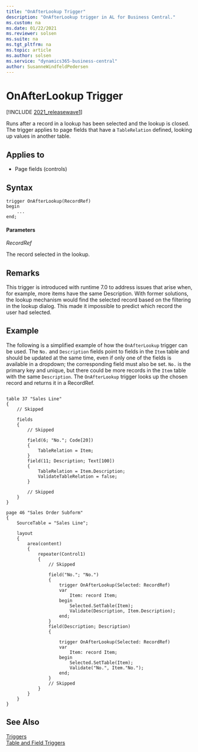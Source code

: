 ```yaml
---
title: "OnAfterLookup Trigger"
description: "OnAfterLookup trigger in AL for Business Central."
ms.custom: na
ms.date: 01/22/2021
ms.reviewer: solsen
ms.suite: na
ms.tgt_pltfrm: na
ms.topic: article
ms.author: solsen
ms.service: "dynamics365-business-central"
author: SusanneWindfeldPedersen
---
```


# OnAfterLookup Trigger

[!INCLUDE [2021_releasewave1](../../includes/2021_releasewave1.md)]

Runs after a record in a lookup has been selected and the lookup is closed. The trigger applies to page fields that have a `TableRelation` defined, looking up values in another table.

## Applies to

- Page fields (controls)
  
## Syntax

```al
trigger OnAfterLookup(RecordRef)
begin
    ...
end;
```

#### Parameters

 *RecordRef*  

 The record selected in the lookup.

## Remarks

This trigger is introduced with runtime 7.0 to address issues that arise when, for example, more items have the same Description. With former solutions, the lookup mechanism would find the selected record based on the filtering in the lookup dialog. This made it impossible to predict which record the user had selected.

## Example

The following is a simplified example of how the `OnAfterLookup` trigger can be used. The `No.` and `Description` fields point to fields in the `Item` table and should be updated at the same time, even if only one of the fields is available in a dropdown; the corresponding field must also be set. `No.` is the primary key and unique, but there could be more records in the `Item` table with the same `Description`. The `OnAfterLookup` trigger looks up the chosen record and returns it in a RecordRef.


```al

table 37 "Sales Line"
{
    // Skipped

    fields
    {
        // Skipped

        field(6; "No."; Code[20])
        {
            TableRelation = Item;
        }
        field(11; Description; Text[100])
        {
            TableRelation = Item.Description;
            ValidateTableRelation = false;
        }

        // Skipped
    }
}

page 46 "Sales Order Subform"
{
    SourceTable = "Sales Line";

    layout
    {
        area(content)
        {
            repeater(Control1)
            {
                // Skipped 

                field("No."; "No.")
                {
                    trigger OnAfterLookup(Selected: RecordRef)
                    var
                        Item: record Item;
                    begin
                        Selected.SetTable(Item);
                        Validate(Description, Item.Description);
                    end;
                }
                field(Description; Description)
                {

                    trigger OnAfterLookup(Selected: RecordRef)
                    var
                        Item: record Item;
                    begin
                        Selected.SetTable(Item);
                        Validate("No.", Item."No.");
                    end;
                }
                // Skipped
            }
        }
    }
}

```

## See Also  

[Triggers](devenv-triggers.md)  
[Table and Field Triggers](devenv-table-and-field-triggers.md)  
